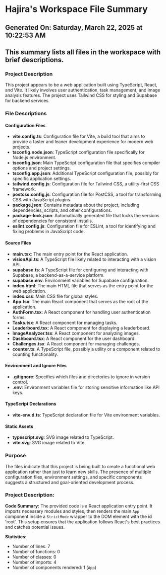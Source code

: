 # Hajira's Workspace File Summary
## Generated On: Saturday, March 22, 2025 at 10:22:53 AM
This summary lists all files in the workspace with brief descriptions.
---
### Project Description
This project appears to be a web application built using TypeScript, React, and Vite. It likely involves user authentication, task management, and image analysis features. The project uses Tailwind CSS for styling and Supabase for backend services.

### File Descriptions

#### Configuration Files
- **vite.config.ts**: Configuration file for Vite, a build tool that aims to provide a faster and leaner development experience for modern web projects.
- **tsconfig.node.json**: TypeScript configuration file specifically for Node.js environment.
- **tsconfig.json**: Main TypeScript configuration file that specifies compiler options and project settings.
- **tsconfig.app.json**: Additional TypeScript configuration file, possibly for specific application settings.
- **tailwind.config.js**: Configuration file for Tailwind CSS, a utility-first CSS framework.
- **postcss.config.js**: Configuration file for PostCSS, a tool for transforming CSS with JavaScript plugins.
- **package.json**: Contains metadata about the project, including dependencies, scripts, and other configurations.
- **package-lock.json**: Automatically generated file that locks the versions of dependencies for consistent installs.
- **eslint.config.js**: Configuration file for ESLint, a tool for identifying and fixing problems in JavaScript code.

#### Source Files
- **main.tsx**: The main entry point for the React application.
- **visionApi.ts**: A TypeScript file likely related to interacting with a vision API.
- **supabase.ts**: A TypeScript file for configuring and interacting with Supabase, a backend-as-a-service platform.
- **supabase.env**: Environment variables for Supabase configuration.
- **index.html**: The main HTML file that serves as the entry point for the web application.
- **index.css**: Main CSS file for global styles.
- **App.tsx**: The main React component that serves as the root of the application.
- **AuthForm.tsx**: A React component for handling user authentication forms.
- **Tasks.tsx**: A React component for managing tasks.
- **Leaderboard.tsx**: A React component for displaying a leaderboard.
- **ImageAnalyzer.tsx**: A React component for analyzing images.
- **Dashboard.tsx**: A React component for the user dashboard.
- **Challenges.tsx**: A React component for managing challenges.
- **counter.ts**: A TypeScript file, possibly a utility or a component related to counting functionality.

#### Environment and Ignore Files
- **.gitignore**: Specifies which files and directories to ignore in version control.
- **.env**: Environment variables file for storing sensitive information like API keys.

#### TypeScript Declarations
- **vite-env.d.ts**: TypeScript declaration file for Vite environment variables.

#### Static Assets
- **typescript.svg**: SVG image related to TypeScript.
- **vite.svg**: SVG image related to Vite.

### Purpose
The files indicate that this project is being built to create a functional web application rather than just to learn new skills. The presence of multiple configuration files, environment settings, and specific components suggests a structured and goal-oriented development process. 
### Project Description:
 **Code Summary:**
The provided code is a React application entry point. It imports necessary modules and styles, then renders the main `App` component inside a `StrictMode` wrapper to the DOM element with the id 'root'. This setup ensures that the application follows React's best practices and catches potential issues.

**Statistics:**
- Number of lines: 7
- Number of functions: 0
- Number of classes: 0
- Number of imports: 4
- Number of components rendered: 1 (`App`)
